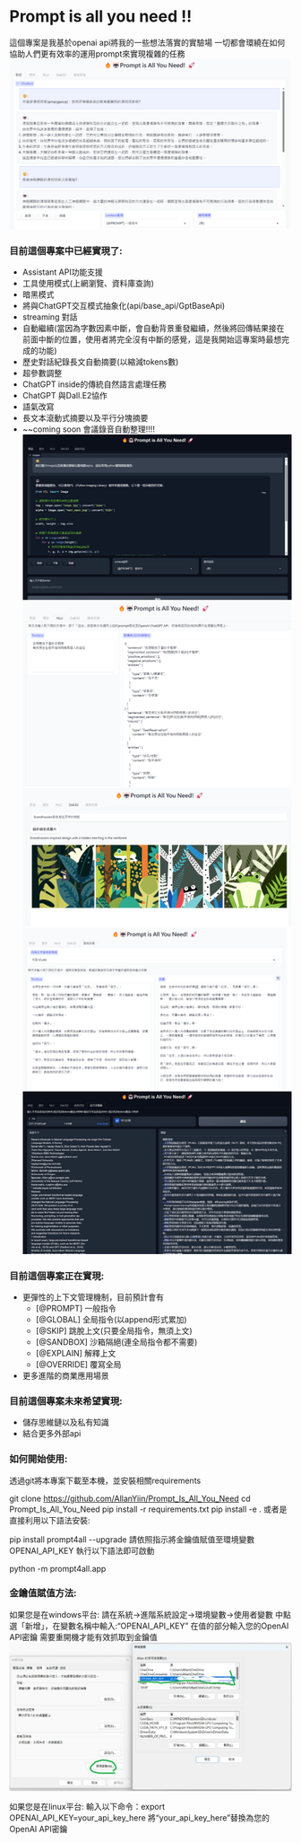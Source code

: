 # Prompt is all you need !!

這個專案是我基於openai api將我的一些想法落實的實驗場
一切都會環繞在如何協助人們更有效率的運用prompt來實現複雜的任務
![prompt](prompt4all/images/ui_1.png)

### 目前這個專案中已經實現了:

* Assistant API功能支援
* 工具使用模式(上網瀏覽、資料庫查詢)
* 暗黑模式
* 將與ChatGPT交互模式抽象化(api/base_api/GptBaseApi)
* streaming 對話
* 自動繼續(當因為字數因素中斷，會自動背景重發繼續，然後將回傳結果接在前面中斷的位置，使用者將完全沒有中斷的感覺，這是我開始這專案時最想完成的功能)
* 歷史對話紀錄長文自動摘要(以縮減tokens數)
* 超參數調整
* ChatGPT inside的傳統自然語言處理任務
* ChatGPT 與Dall.E2協作
* 語氣改寫
* 長文本滾動式摘要以及平行分塊摘要
* ~~coming soon 會議錄音自動整理!!!!
  ![prompt](prompt4all/images/dark1.png)
  ![prompt](prompt4all/images/ui_2.png)
  ![prompt](prompt4all/images/dalle2_1.png)
  ![prompt](prompt4all/images/rewrite1.png)
  ![prompt](prompt4all/images/blocks_summary.png)

### 目前這個專案正在實現:

* 更彈性的上下文管理機制，目前預計會有
  * [@PROMPT] 一般指令
  * [@GLOBAL] 全局指令(以append形式累加)
  * [@SKIP] 跳脫上文(只要全局指令，無須上文)
  * [@SANDBOX] 沙箱隔絕(連全局指令都不需要)
  * [@EXPLAIN] 解釋上文
  * [@OVERRIDE] 覆寫全局
* 更多進階的商業應用場景

### 目前這個專案未來希望實現:

* 儲存思維鏈以及私有知識
* 結合更多外部api

### 如何開始使用:

透過git將本專案下載至本機，並安裝相關requirements

git clone https://github.com/AllanYiin/Prompt_Is_All_You_Need
cd Prompt_Is_All_You_Need
pip install -r requirements.txt
pip install -e .
或者是直接利用以下語法安裝:

pip install prompt4all --upgrade
請依照指示將金鑰值賦值至環境變數OPENAI_API_KEY
執行以下語法即可啟動

python -m prompt4all.app

### 金鑰值賦值方法:

如果您是在windows平台:
請在系統->進階系統設定->環境變數->使用者變數
中點選「新增」，在變數名稱中輸入:“OPENAI_API_KEY”
在值的部分輸入您的OpenAI API密鑰
需要重開機才能有效抓取到金鑰值
![prompt](prompt4all/images/enviorvariables.png)

如果您是在linux平台:
輸入以下命令：export OPENAI_API_KEY=your_api_key_here 將“your_api_key_here”替換為您的OpenAI API密鑰


